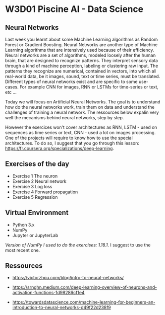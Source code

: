 # W3D01  Piscine AI - Data Science

## Neural Networks 

Last week you learnt about some Machine Learning algorithms as Random Forest or Gradient Boosting. Neural Networks are another type of Machine Learning algorithms that are intensively used because of their efficiency. Neural networks are a set of algorithms, modeled loosely after the human brain, that are designed to recognize patterns. They interpret sensory data through a kind of machine perception, labeling or clustering raw input. The patterns they recognize are numerical, contained in vectors, into which all real-world data, be it images, sound, text or time series, must be translated. Different types of neural networks exist and are specific to some use-cases. For example CNN for images, RNN or LSTMs for time-series or text, etc ...

Today we will focus on Artificial Neural Networks. The goal is to understand how do the neural networks work, train them on data and understand the challenges of training a neural network. The ressources below expalin very well the mecanisms behind neural networks, step by step. 

However the exercices won't cover architectures as RNN, LSTM - used on sequences as time series or text, CNN - used a lot on images processing. One of the projects will require to know how to use the special architectures. To do so, I suggest that you go through this lesson: https://fr.coursera.org/specializations/deep-learning.

## Exercises of the day

- Exercise 1 The neuron 
- Exercise 2 Neural network
- Exercise 3 Log loss
- Exercise 4 Forward propagation
- Exercise 5 Regression

## Virtual Environment 
- Python 3.x
- NumPy
- Jupyter or JupyterLab

*Version of NumPy I used to do the exercises: 1.18.1*. 
I suggest to use the most recent one.

## Ressources

- https://victorzhou.com/blog/intro-to-neural-networks/


- https://srnghn.medium.com/deep-learning-overview-of-neurons-and-activation-functions-1d98286cf1e4

- https://towardsdatascience.com/machine-learning-for-beginners-an-introduction-to-neural-networks-d49f22d238f9
